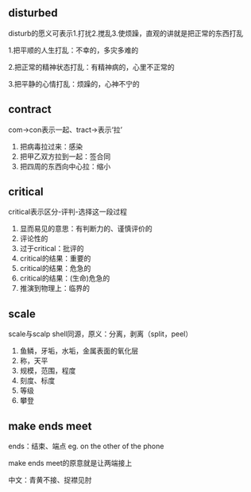 ## disturbed

disturb的愿义可表示1.打扰2.搅乱3.使烦躁，直观的讲就是把正常的东西打乱

1.把平顺的人生打乱：不幸的，多灾多难的

2.把正常的精神状态打乱：有精神病的，心里不正常的

3.把平静的心情打乱：烦躁的，心神不宁的

## contract

com->con表示一起、tract->表示‘拉’

1. 把病毒拉过来：感染
2. 把甲乙双方拉到一起：签合同
3. 把四周的东西向中心拉：缩小

## critical

critical表示区分-评判-选择这一段过程

1. 显而易见的意思：有判断力的、谨慎评价的
2. 评论性的
3. 过于critical：批评的
4. critical的结果：重要的
5. critical的结果：危急的
6. critical的结果：(生命)危急的
7. 推演到物理上：临界的

## scale

scale与scalp shell同源，原义：分离，剥离（split，peel）

1. 鱼鳞，牙垢，水垢，金属表面的氧化层
2. 称，天平
3. 规模，范围，程度
4. 刻度、标度
5. 等级
6. 攀登

## make ends meet

ends：结束、端点 eg. on the other of the phone

make ends meet的原意就是让两端接上

中文：青黄不接、捉襟见肘
